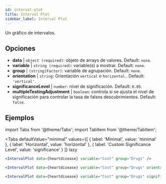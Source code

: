 ```yaml
---
id: interval-plot
title: Interval Plot
sidebar_label: Interval Plot
---
```


Un gráfico de intervalos.

## Opciones

* __data__ | `object (required)`: objeto de arrays de valores. Default: `none`.
* __variable__ | `string (required)`: variable(s) a mostrar. Default: `none`.
* __group__ | `(string|Factor)`: variable de agrupación. Default: `none`.
* __orientation__ | `string`: Orientación `vertical` o `horizontal`.. Default: `'vertical'`.
* __significanceLevel__ | `number`: nivel de significación. Default: `0.05`.
* __multipleTestingAdjustment__ | `boolean`: controla si se ajusta el nivel de significación para controlar la tasa de falsos descubrimientos. Default: `false`.


## Ejemplos

import Tabs from '@theme/Tabs';
import TabItem from '@theme/TabItem';

<Tabs
    defaultValue="minimal"
    values={[
        { label: 'Minimal', value: 'minimal' },
        { label: 'Horizontal', value: 'horizontal' },
        { label: 'Custom Significance Level', value: 'significance' }
    ]}
    lazy
>

<TabItem value="minimal">

```jsx live
<IntervalPlot data={heartdisease} variable="Cost" group="Drugs" />
```
</TabItem>

<TabItem value="horizontal">

```jsx live
<IntervalPlot data={heartdisease} variable="Cost" group="Drugs" orientation="horizontal" />
```

</TabItem>

<TabItem value="significance">

```jsx live
<IntervalPlot data={heartdisease} variable="Cost" group="Drugs" significanceLevel={0.01} />
```
</TabItem>

</Tabs>
